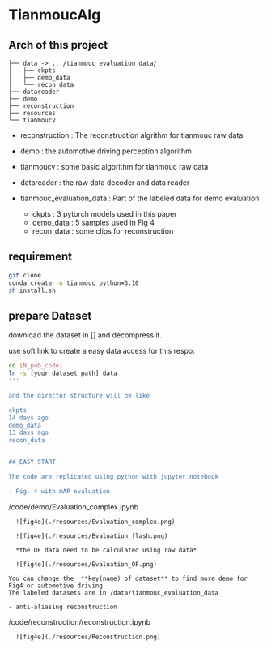 # TianmoucAlg

## Arch of this project

```
├── data -> .../tianmouc_evaluation_data/
│   ├── ckpts
│   ├── demo_data
│   └── recon_data
├── datareader
├── demo
├── reconstruction
├── resources
└── tianmoucv
```


- reconstruction : The reconstruction algrithm for tianmouc raw data
- demo         : the automotive driving perception algorithm
- tianmoucv  : some basic algorithm for tianmouc raw data
- datareader : the raw data decoder and data reader

- tianmouc_evaluation_data : Part of the labeled data for demo evaluation
  - ckpts  : 3 pytorch models used in this paper
  - demo_data : 5 samples used in Fig 4
  - recon_data : some clips for reconstruction


## requirement

```bash
git clone  
conda create -n tianmouc python=3.10
sh install.sh
```
## prepare Dataset

download the dataset in [] and decompress it.

use soft link to create a easy data access for this respo:

```bash
cd [N_pub_code]
ln -s [your dataset path] data
'''

and the director structure will be like

ckpts
14 days ago 
demo_data
13 days ago 
recon_data


## EASY START

The code are replicated using python with jupyter notebook

- Fig. 4 with mAP evaluation
```
  /code/demo/Evaluation_complex.ipynb
```
  ![fig4e](./resources/Evaluation_complex.png)
  
  ![fig4e](./resources/Evaluation_flash.png)
  
  *the OF data need to be calculated using raw data*
  
  ![fig4e](./resources/Evaluation_OF.png)
  
You can change the  **key(name) of dataset** to find more demo for Fig4 or automotive driving 
The labeled datasets are in /data/tianmouc_evaluation_data
  
- anti-aliasing reconstruction
```
  /code/reconstruction/reconstruction.ipynb
```
  ![fig4e](./resources/Reconstruction.png)
  


